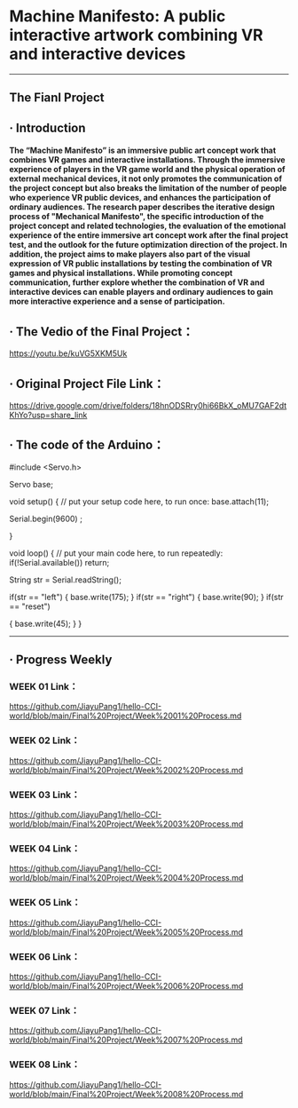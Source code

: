 # Machine Manifesto: A public interactive artwork combining VR and interactive devices
____________
## The Fianl Project

## · Introduction

#### The “Machine Manifesto” is an immersive public art concept work that combines VR games and interactive installations. Through the immersive experience of players in the VR game world and the physical operation of external mechanical devices, it not only promotes the communication of the project concept but also breaks the limitation of the number of people who experience VR public devices, and enhances the participation of ordinary audiences. The research paper describes the iterative design process of "Mechanical Manifesto", the specific introduction of the project concept and related technologies, the evaluation of the emotional experience of the entire immersive art concept work after the final project test, and the outlook for the future optimization direction of the project. In addition, the project aims to make players also part of the visual expression of VR public installations by testing the combination of VR games and physical installations. While promoting concept communication, further explore whether the combination of VR and interactive devices can enable players and ordinary audiences to gain more interactive experience and a sense of participation.

## · The Vedio of the Final Project：
https://youtu.be/kuVG5XKM5Uk

## · Original Project File Link：
https://drive.google.com/drive/folders/18hnODSRry0hi66BkX_oMU7GAF2dtKhYo?usp=share_link

## · The code of the Arduino：

#include <Servo.h> 

Servo base; 

void setup() {
  // put your setup code here, to run once:
  base.attach(11); 

  Serial.begin(9600) ; 

}

void loop() {
  // put your main code here, to run repeatedly:
  if(!Serial.available()) return; 

  String str = Serial.readString();  

  if(str == "left") 
  { 
    base.write(175); 
  } 
  if(str == "right") 
  { 
    base.write(90); 
  } 
  if(str == "reset") 

  { 
    base.write(45); 
  } 
}
____________
## · Progress Weekly

### WEEK 01 Link：
https://github.com/JiayuPang1/hello-CCI-world/blob/main/Final%20Project/Week%2001%20Process.md

### WEEK 02 Link：
https://github.com/JiayuPang1/hello-CCI-world/blob/main/Final%20Project/Week%2002%20Process.md

### WEEK 03 Link：
https://github.com/JiayuPang1/hello-CCI-world/blob/main/Final%20Project/Week%2003%20Process.md

### WEEK 04 Link：
https://github.com/JiayuPang1/hello-CCI-world/blob/main/Final%20Project/Week%2004%20Process.md

### WEEK O5 Link：
https://github.com/JiayuPang1/hello-CCI-world/blob/main/Final%20Project/Week%2005%20Process.md

### WEEK 06 Link：
https://github.com/JiayuPang1/hello-CCI-world/blob/main/Final%20Project/Week%2006%20Process.md

### WEEK 07 Link：
https://github.com/JiayuPang1/hello-CCI-world/blob/main/Final%20Project/Week%2007%20Process.md

### WEEK 08 Link：
https://github.com/JiayuPang1/hello-CCI-world/blob/main/Final%20Project/Week%2008%20Process.md
